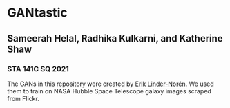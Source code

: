 # GANtastic
## Sameerah Helal, Radhika Kulkarni, and Katherine Shaw
### STA 141C SQ 2021

The GANs in this repository were created by [Erik Linder-Norén](https://github.com/eriklindernoren/PyTorch-GAN). We used them to train on NASA Hubble Space Telescope galaxy images scraped from Flickr. 
